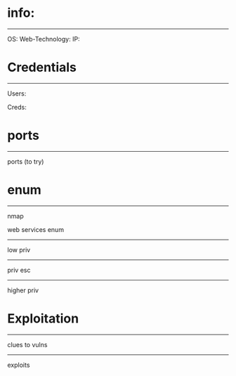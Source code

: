 # info:
---------------------------
OS:
Web-Technology:
IP:

# Credentials
--------------------------
Users:

Creds: 

# ports
--------------------------
ports (to try)

# enum
--------------------------
nmap

web services enum

--------------------------
low priv

--------------------------
priv esc

--------------------------
higher priv

# Exploitation
--------------------------
clues to vulns

--------------------------
exploits
